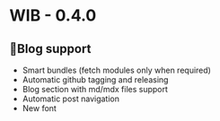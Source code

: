 # WIB - 0.4.0

## 📄Blog support

- Smart bundles (fetch modules only when required)
- Automatic github tagging and releasing
- Blog section with md/mdx files support
- Automatic post navigation
- New font